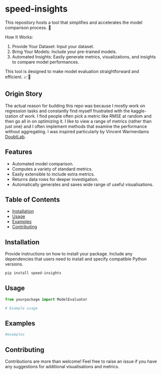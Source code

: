 # speed-insights

This repository hosts a tool that simplifies and accelerates the model comparison process. 🔄

How It Works:

1. Provide Your Dataset: Input your dataset.
2. Bring Your Models: Include your pre-trained models.
3. Automated Insights: Easily generate metrics, visualizations, and insights to compare model performances.

This tool is designed to make model evaluation straightforward and efficient. 📈🤖

## Origin Story

The actual reason for building this repo was because I mostly work on regression tasks and constantly find myself frustrated with the kaggle-ization of work.
I find people often pick a metric like RMSE at random and then go all in on optimizing it. I like to view a range of metrics (rather than just one) and I often implement methods that examine the performance without aggregating. I was inspired particularly by Vincent Warmerdams [DoubtLab](https://github.com/koaning/doubtlab).

## Features

- Automated model comparison.
- Computes a variety of standard metrics.
- Easily extensible to include extra metrics.
- Returns data rows for deeper investigation.
- Automatically generates and saves wide range of useful visualisations.

## Table of Contents

- [Installation](#installation)
- [Usage](#usage)
- [Examples](#examples)
- [Contributing](#contributing)

## Installation

Provide instructions on how to install your package. Include any dependencies that users need to install and specify compatible Python versions.

```bash
pip install speed-insights
```

## Usage

```python
from yourpackage import ModelEvaluator

# Example usage
```

## Examples

```python
#examples
```

## Contributing

Contributions are more than welcome! Feel free to raise an issue if you have any suggestions for additional visualisations and metrics.




